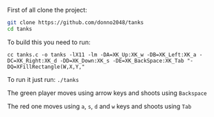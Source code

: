 First of all clone the project:

```sh
git clone https://github.com/donno2048/tanks
cd tanks
```

To build this you need to run:

`cc tanks.c -o tanks -lX11 -lm -DA=XK_Up:XK_w -DB=XK_Left:XK_a -DC=XK_Right:XK_d -DD=XK_Down:XK_s -DE=XK_BackSpace:XK_Tab "-DQ=XFillRectangle(W,X,Y,"`

To run it just run: `./tanks`

The green player moves using arrow keys and shoots using `Backspace`

The red one moves using `a`, `s`, `d` and `w` keys and shoots using `Tab`
